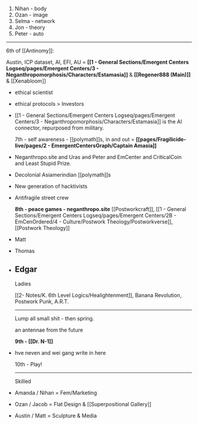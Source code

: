 1. Nihan - body
2. Ozan - image 
3. Selma - network
4. Jon - theory 
5. Peter - auto
---
6th of [[Antinomy]]:

Austin, ICP dataset, AI, EFI, AU = **[[1 - General Sections/Emergent Centers Logseq/pages/Emergent Centers/3 - Neganthropomorphosis/Characters/Estamasia]]** & **[[Regener888 (Main)]]** & [[Xenabloom]]

- ethical scientist
- ethical protocols > Investors
- [[1 - General Sections/Emergent Centers Logseq/pages/Emergent Centers/3 - Neganthropomorphosis/Characters/Estamasia]] is the AI connector, repurposed from military.
  
  7th - self awareness - [[polymath]]s, in and out = **[[pages/Fragilicide-live/pages/2 - EmergentCentersGraph/Captain Amasia]]**
- Neganthropo.site and Uras and Peter and EmCenter and CriticalCoin and Least Stupid Prize.
- Decolonial Asiamerindian [[polymath]]s
- New generation of hacktivists
- Antifragile street crew
  
  **8th - peace games - neganthropo.site**
  [[Postworkcraft]], [[1 - General Sections/Emergent Centers Logseq/pages/Emergent Centers/2B - EmCenOrdered/4 - Culture/Postwork Theology/Postworkverse]], [[Postwork Theology]]
- Matt
- Thomas
- Edgar
  ---
  Ladies
  
  [[2- Notes/K. 6th Level Logics/Healightenment]], Banana Revolution, Postwork Punk, A.R.T.
  
  ---
  
  Lump all small shit - then spring.
  
  an antennae from the future
  
  **9th - [[Dr. N-1]]**
- hve neven and wei gang write in here
  
  10th - Play!
  
  ----
  Skilled
- Amanda / Nihan = Fem/Marketing
- Ozan / Jacob   = Flat Design & [[Superpositional Gallery]]
- Austin / Matt =  Sculpture & Media